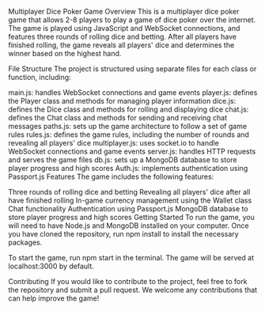 Multiplayer Dice Poker Game
Overview
This is a multiplayer dice poker game that allows 2-8 players to play a game of dice poker over the internet. The game is played using JavaScript and WebSocket connections, and features three rounds of rolling dice and betting. After all players have finished rolling, the game reveals all players' dice and determines the winner based on the highest hand.

File Structure
The project is structured using separate files for each class or function, including:

main.js: handles WebSocket connections and game events
player.js: defines the Player class and methods for managing player information
dice.js: defines the Dice class and methods for rolling and displaying dice
chat.js: defines the Chat class and methods for sending and receiving chat messages
paths.js: sets up the game architecture to follow a set of game rules
rules.js: defines the game rules, including the number of rounds and revealing all players' dice
multiplayer.js: uses socket.io to handle WebSocket connections and game events
server.js: handles HTTP requests and serves the game files
db.js: sets up a MongoDB database to store player progress and high scores
Auth.js: implements authentication using Passport.js
Features
The game includes the following features:

Three rounds of rolling dice and betting
Revealing all players' dice after all have finished rolling
In-game currency management using the Wallet class
Chat functionality
Authentication using Passport.js
MongoDB database to store player progress and high scores
Getting Started
To run the game, you will need to have Node.js and MongoDB installed on your computer. Once you have cloned the repository, run npm install to install the necessary packages.

To start the game, run npm start in the terminal. The game will be served at localhost:3000 by default.

Contributing
If you would like to contribute to the project, feel free to fork the repository and submit a pull request. We welcome any contributions that can help improve the game!



